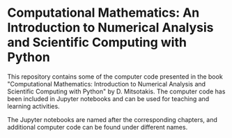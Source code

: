# Computational Mathematics: An Introduction to Numerical Analysis and Scientific Computing with Python

This repository contains some of the computer code presented in the book "Computational Mathematics: Introduction to Numerical Analysis and Scientific Computing with Python" by D. Mitsotakis. The computer code has been included in Jupyter notebooks and can be used for teaching and learning activities.

The Jupyter notebooks are named after the corresponding chapters, and additional computer code can be found under different names.
